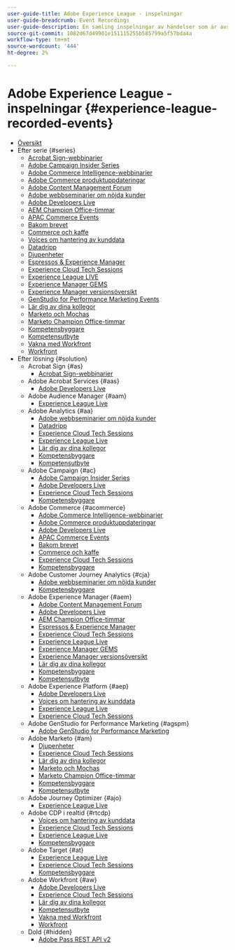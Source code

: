```yaml
---
user-guide-title: Adobe Experience League - inspelningar
user-guide-breadcrumb: Event Recordings
user-guide-description: En samling inspelningar av händelser som är avsedda att användas med Adobe Enterprise-produkter
source-git-commit: 1082d67d49901e151115255b585799a5f57bda4a
workflow-type: tm+mt
source-wordcount: '444'
ht-degree: 2%

---
```



# Adobe Experience League - inspelningar {#experience-league-recorded-events}

+ [Översikt](overview.md)
+ Efter serie {#series}
   + [Acrobat Sign-webbinarier](https://experienceleague.adobe.com/docs/events/acrobat-sign-webinars/overview.html)
   + [Adobe Campaign Insider Series](https://experienceleague.adobe.com/docs/events/adobe-campaign-insider-recordings/overview.html)
   + [Adobe Commerce Intelligence-webbinarier](https://experienceleague.adobe.com/docs/events/mbi-webinars-recordings/overview.html)
   + [Adobe Commerce produktuppdateringar](https://experienceleague.adobe.com/docs/events/adobe-commerce-product-update-recordings/overview.html)
   + [Adobe Content Management Forum](https://experienceleague.adobe.com/docs/events/adobe-content-management-forum-recordings/overview.html)
   + [Adobe webbseminarier om nöjda kunder](https://experienceleague.adobe.com/docs/events/adobe-customer-success-webinar-recordings/overview.html)
   + [Adobe Developers Live](https://experienceleague.adobe.com/docs/events/adobe-developers-live-recordings/overview.html)
   + [AEM Champion Office-timmar](https://experienceleague.adobe.com/docs/events/aem-champion-office-hours/overview.html)
   + [APAC Commerce Events](https://experienceleague.adobe.com/docs/events/apac-commerce-recordings/overview.html)
   + [Bakom brevet](https://experienceleague.adobe.com/docs/events/behind-the-brew-recordings/overview.html)
   + [Commerce och kaffe](https://experienceleague.adobe.com/docs/events/commerce-and-coffee-recordings/overview.html)
   + [Voices om hantering av kunddata](https://experienceleague.adobe.com/docs/events/customer-data-management-voices-recordings/overview.html)
   + [Datadripp](https://experienceleague.adobe.com/docs/events/data-drip-recordings/overview.html)
   + [Djupenheter](https://experienceleague.adobe.com/docs/events/deep-dives-recordings/overview.html)
   + [Espressos &amp; Experience Manager](https://experienceleague.adobe.com/docs/events/espressos-and-experience-manager-recordings/overview.html)
   + [Experience Cloud Tech Sessions](https://experienceleague.adobe.com/docs/events/tech-sessions/overview.html)
   + [Experience League LIVE](https://experienceleague.adobe.com/docs/events/experience-league-live-recordings/overview.html)
   + [Experience Manager GEMS](https://experienceleague.adobe.com/docs/events/experience-manager-gems-recordings/overview.html)
   + [Experience Manager versionsöversikt](https://experienceleague.adobe.com/docs/events/aemcs-release-update-recordings/overview.html)
   + [GenStudio for Performance Marketing Events](https://experienceleague.adobe.com/docs/events/genstudio-for-performance-marketing-events/overview.html)
   + [Lär dig av dina kollegor](https://experienceleague.adobe.com/docs/events/learn-from-your-peers-recordings/overview.html)
   + [Marketo och Mochas](https://experienceleague.adobe.com/docs/events/marketo-and-mochas-recordings/overview.html)
   + [Marketo Champion Office-timmar](https://experienceleague.adobe.com/docs/events/marketo-champion-office-hours/overview.html)
   + [Kompetensbyggare](https://experienceleague.adobe.com/docs/events/skill-builder-recordings/overview.html)
   + [Kompetensutbyte](https://experienceleague.adobe.com/docs/events/the-skill-exchange-recordings/overview.html)
   + [Vakna med Workfront](https://experienceleague.adobe.com/docs/events/wake-up-with-workfront-recordings/overview.html)
   + [Workfront](https://experienceleague.adobe.com/docs/events/workfront-recordings/overview.html)
+ Efter lösning {#solution}
   + Acrobat Sign {#as}
      + [Acrobat Sign-webbinarier](https://experienceleague.adobe.com/docs/events/acrobat-sign-webinars/overview.html)
   + Adobe Acrobat Services {#aas}
      + [Adobe Developers Live](https://experienceleague.adobe.com/docs/events/adobe-developers-live-recordings/overview.html)
   + Adobe Audience Manager {#aam}
      + [Experience League Live](https://experienceleague.adobe.com/docs/events/experience-league-live-recordings/overview.html)
   + Adobe Analytics {#aa}
      + [Adobe webbseminarier om nöjda kunder](https://experienceleague.adobe.com/docs/events/adobe-customer-success-webinar-recordings/overview.html)
      + [Datadripp](https://experienceleague.adobe.com/docs/events/data-drip-recordings/overview.html)
      + [Experience Cloud Tech Sessions](https://experienceleague.adobe.com/docs/events/tech-sessions/overview.html)
      + [Experience League Live](https://experienceleague.adobe.com/docs/events/experience-league-live-recordings/overview.html)
      + [Lär dig av dina kollegor](https://experienceleague.adobe.com/docs/events/learn-from-your-peers-recordings/overview.html)
      + [Kompetensbyggare](https://experienceleague.adobe.com/docs/events/skill-builder-recordings/overview.html)
      + [Kompetensutbyte](https://experienceleague.adobe.com/docs/events/the-skill-exchange-recordings/overview.html)
   + Adobe Campaign {#ac}
      + [Adobe Campaign Insider Series](https://experienceleague.adobe.com/docs/events/adobe-campaign-insider-recordings/overview.html)
      + [Adobe Developers Live](https://experienceleague.adobe.com/docs/events/adobe-developers-live-recordings/overview.html)
      + [Experience Cloud Tech Sessions](https://experienceleague.adobe.com/docs/events/tech-sessions/overview.html)
      + [Kompetensbyggare](https://experienceleague.adobe.com/docs/events/skill-builder-recordings/overview.html)
   + Adobe Commerce {#acommerce}
      + [Adobe Commerce Intelligence-webbinarier](https://experienceleague.adobe.com/docs/events/mbi-webinars-recordings/overview.html)
      + [Adobe Commerce produktuppdateringar](https://experienceleague.adobe.com/docs/events/adobe-commerce-product-update-recordings/overview.html)
      + [Adobe Developers Live](https://experienceleague.adobe.com/docs/events/adobe-developers-live-recordings/overview.html)
      + [APAC Commerce Events](https://experienceleague.adobe.com/docs/events/apac-commerce-recordings/overview.html)
      + [Bakom brevet](https://experienceleague.adobe.com/docs/events/behind-the-brew-recordings/overview.html)
      + [Commerce och kaffe](https://experienceleague.adobe.com/docs/events/commerce-and-coffee-recordings/overview.html)
      + [Experience Cloud Tech Sessions](https://experienceleague.adobe.com/docs/events/tech-sessions/overview.html)
      + [Kompetensbyggare](https://experienceleague.adobe.com/docs/events/skill-builder-recordings/overview.html)
   + Adobe Customer Journey Analytics {#cja}
      + [Adobe webbseminarier om nöjda kunder](https://experienceleague.adobe.com/docs/events/adobe-customer-success-webinar-recordings/overview.html)
      + [Kompetensbyggare](https://experienceleague.adobe.com/docs/events/skill-builder-recordings/overview.html)
   + Adobe Experience Manager {#aem}
      + [Adobe Content Management Forum](https://experienceleague.adobe.com/docs/events/adobe-content-management-forum-recordings/overview.html)
      + [Adobe Developers Live](https://experienceleague.adobe.com/docs/events/adobe-developers-live-recordings/overview.html)
      + [AEM Champion Office-timmar](https://experienceleague.adobe.com/docs/events/aem-champion-office-hours/overview.html)
      + [Espressos &amp; Experience Manager](https://experienceleague.adobe.com/docs/events/espressos-and-experience-manager-recordings/overview.html)
      + [Experience Cloud Tech Sessions](https://experienceleague.adobe.com/docs/events/tech-sessions/overview.html)
      + [Experience League Live](https://experienceleague.adobe.com/docs/events/experience-league-live-recordings/overview.html)
      + [Experience Manager GEMS](https://experienceleague.adobe.com/docs/events/experience-manager-gems-recordings/overview.html)
      + [Experience Manager versionsöversikt](https://experienceleague.adobe.com/docs/events/aemcs-release-update-recordings/overview.html)
      + [Lär dig av dina kollegor](https://experienceleague.adobe.com/docs/events/learn-from-your-peers-recordings/overview.html)
      + [Kompetensbyggare](https://experienceleague.adobe.com/docs/events/skill-builder-recordings/overview.html)
      + [Kompetensutbyte](https://experienceleague.adobe.com/docs/events/the-skill-exchange-recordings/overview.html)
   + Adobe Experience Platform {#aep}
      + [Adobe Developers Live](https://experienceleague.adobe.com/docs/events/adobe-developers-live-recordings/overview.html)
      + [Voices om hantering av kunddata](https://experienceleague.adobe.com/docs/events/customer-data-management-voices-recordings/overview.html)
      + [Experience League Live](https://experienceleague.adobe.com/docs/events/experience-league-live-recordings/overview.html)
      + [Experience Cloud Tech Sessions](https://experienceleague.adobe.com/docs/events/tech-sessions/overview.html)
   + Adobe GenStudio for Performance Marketing {#agspm}
      + [Adobe GenStudio for Performance Marketing](https://experienceleague.adobe.com/docs/events/genstudio-for-performance-marketing-events/overview.html)
   + Adobe Marketo {#am}
      + [Djupenheter](https://experienceleague.adobe.com/docs/events/deep-dives-recordings/overview.html)
      + [Experience Cloud Tech Sessions](https://experienceleague.adobe.com/docs/events/tech-sessions/overview.html)
      + [Lär dig av dina kollegor](https://experienceleague.adobe.com/docs/events/learn-from-your-peers-recordings/overview.html)
      + [Marketo och Mochas](https://experienceleague.adobe.com/docs/events/marketo-and-mochas-recordings/overview.html)
      + [Marketo Champion Office-timmar](https://experienceleague.adobe.com/docs/events/marketo-champion-office-hours/overview.html)
      + [Kompetensbyggare](https://experienceleague.adobe.com/docs/events/skill-builder-recordings/overview.html)
      + [Kompetensutbyte](https://experienceleague.adobe.com/docs/events/the-skill-exchange-recordings/overview.html)
   + Adobe Journey Optimizer {#ajo}
      + [Experience League Live](https://experienceleague.adobe.com/docs/events/experience-league-live-recordings/overview.html)
   + Adobe CDP i realtid {#rtcdp}
      + [Voices om hantering av kunddata](https://experienceleague.adobe.com/docs/events/customer-data-management-voices-recordings/overview.html)
      + [Experience Cloud Tech Sessions](https://experienceleague.adobe.com/docs/events/tech-sessions/overview.html)
      + [Experience League Live](https://experienceleague.adobe.com/docs/events/experience-league-live-recordings/overview.html)
      + [Kompetensbyggare](https://experienceleague.adobe.com/docs/events/skill-builder-recordings/overview.html)
   + Adobe Target {#at}
      + [Experience League Live](https://experienceleague.adobe.com/docs/events/experience-league-live-recordings/overview.html)
      + [Experience Cloud Tech Sessions](https://experienceleague.adobe.com/docs/events/tech-sessions/overview.html)
      + [Kompetensbyggare](https://experienceleague.adobe.com/docs/events/skill-builder-recordings/overview.html)
   + Adobe Workfront {#aw}
      + [Adobe Developers Live](https://experienceleague.adobe.com/docs/events/adobe-developers-live-recordings/overview.html)
      + [Experience Cloud Tech Sessions](https://experienceleague.adobe.com/docs/events/tech-sessions/overview.html)
      + [Lär dig av dina kollegor](https://experienceleague.adobe.com/docs/events/learn-from-your-peers-recordings/overview.html)
      + [Kompetensutbyte](https://experienceleague.adobe.com/docs/events/the-skill-exchange-recordings/overview.html)
      + [Vakna med Workfront](https://experienceleague.adobe.com/docs/events/wake-up-with-workfront-recordings/overview.html)
      + [Workfront](https://experienceleague.adobe.com/docs/events/workfront-recordings/overview.html)
   + Dold {#hidden}
      + [Adobe Pass REST API v2](../single-events/adobe-pass-rest-api-v2.md)